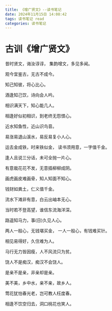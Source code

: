 ```yaml
---
title: 《增广贤文》--读书笔记
date: 2024年11月15日 14:08:42
tags: 读书笔记 read
categories: 读书笔记
---
```

# 古训《增广贤文》
昔时贤文，诲汝谆谆，
集韵增文，多见多闻。

观今宜鉴古，无古不成今。

知己知彼，将心比心。

酒逢知己饮，诗向会人吟。

相识满天下，知心能几人。

相逢好似初相识，到老终无怨恨心。
<!-- 如何解读 -->

近水知鱼性，近山识鸟音。

易涨易退山溪水，易反易复小人心。

运去金成铁，时来铁似金，
读书须用意，一字值千金。

逢人且说三分话，未可全抛一片心。

有意栽花花不发，无意插柳柳成阴。

画虎画皮难画骨，知人知面不知心。

钱财如粪土，仁义值千金。

流水下滩非有意，白云出岫本无心。

当时若不登高望，谁信东流海洋深。

路遥知马力，事(日)久见人心。

两人一般心，无钱堪买金，
一人一般心，有钱难买针。

相见易得好，久住难为人。<!-- 人生若只如初见，何事秋风悲画扇。 -->

马行无力皆因瘦，人不风流只为贫。

饶人不是痴汉，痴汉不会饶人。<!--  -->

是亲不是亲，非亲却是亲。<!-- 关系是否密切 和 血缘无关 -->

美不美，乡中水，亲不亲，故乡人。

莺花犹怕春光老，岂可教人枉度春。

相逢不饮空归去，洞口桃花也笑人。
